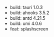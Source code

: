 -   build: tauri 1.0.3
-   build: ahooks 3.5.2
-   build: antd 4.21.5
-   build: umi 4.0.6
-   feat: splashscreen

